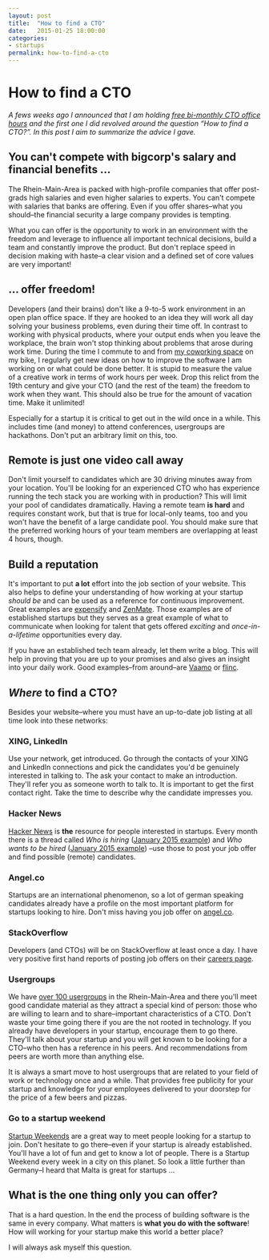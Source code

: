 ```yaml
---
layout: post
title:  "How to find a CTO"
date:   2015-01-25 18:00:00
categories:
- startups
permalink: how-to-find-a-cto
---
```


# How to find a CTO

*A fews weeks ago I announced that I am holding [free bi-monthly CTO office hours][1] and the first one I did revolved around the question “How to find a CTO?”. In this post I aim to summarize the advice I gave.*

## You can't compete with bigcorp's salary and financial benefits …

The Rhein-Main-Area is packed with high-profile companies that offer post-grads high salaries and even higher salaries to experts. You can't compete with salaries that banks are offering. Even if you offer shares–what you should–the financial security a large company provides is tempting.

What you can offer is the opportunity to work in an environment with the freedom and leverage to influence all important technical decisions, build a team and constantly improve the product. But don't replace speed in decision making with haste–a clear vision and a defined set of core values are very important!

## … offer freedom!

Developers (and their brains) don't like a 9-to-5 work environment in an open plan office space. If they are hooked to an idea they will work all day solving your business problems, even during their time off. In contrast to working with physical products, where your output ends when you leave the workplace, the brain won't stop thinking about problems that arose during work time. During the time I commute to and from [my coworking space][2] on my bike, I regularly get new ideas on how to improve the software I am working on or what could be done better. It is stupid to measure the value of a creative work in terms of work hours per week. Drop this relict from the 19th century and give your CTO (and the rest of the team) the freedom to work when they want. This should also be true for the amount of vacation time. Make it unlimited!

Especially for a startup it is critical to get out in the wild once in a while. This includes time (and money) to attend conferences, usergroups are hackathons. Don't put an arbitrary limit on this, too.

## Remote is just one video call away

Don't limit yourself to candidates which are 30 driving minutes away from your location. You'll be looking for an experienced CTO who has experience running the tech stack you are working with in production? This will limit your pool of candidates dramatically. Having a remote team **is hard** and requires constant work, but that is true for local-only teams, too and you won't have the benefit of a large candidate pool. You should make sure that the preferred working hours of your team members are overlapping at least 4 hours, though.

## Build a reputation

It's important to put **a lot** effort into the job section of your website. This also helps to define your understanding of how working at your startup *should be* and can be used as a reference for continuous improvement. Great examples are [expensify][3] and [ZenMate][4]. Those examples are of established startups but they serves as a great example of what to communicate when looking for talent that gets offered *exciting* and *once-in-a-lifetime* opportunities every day.

If you have an established tech team already, let them write a blog. This will help in proving that you are up to your promises and also gives an insight into your daily work. Good examples–from around–are [Vaamo][5] or [flinc][6].

## *Where* to find a CTO?

Besides your website–where you must have an up-to-date job listing at all time look into these networks:

### XING, LinkedIn

Use your network, get introduced. Go through the contacts of your XING and LinkedIn connections and pick the candidates you'd be genuinely interested in talking to. The ask your contact to make an introduction. They'll refer you as someone worth to talk to. It is important to get the first contact right. Take the time to describe why the candidate impresses you. 

### Hacker News

[Hacker News][8] is **the** resource for people interested in startups. Every month there is a thread called *Who is hiring* ([January 2015 example][9]) and *Who wants to be hired* ([January 2015 example][10]) –use those to post your job offer and find possible (remote) candidates. 

### Angel.co

Startups are an international phenomenon, so a lot of german speaking candidates already have a profile on the most important platform for startups looking to hire. Don't miss having you job offer on [angel.co][11].

### StackOverflow

Developers (and CTOs) will be on StackOverflow at least once a day. I have very positive first hand reports of posting job offers on their [careers page][12].

### Usergroups

We have [over 100 usergroups][7] in the Rhein-Main-Area and there you'll meet good candidate material as they attract a special kind of person: those who are willing to learn and to share–important characteristics of a CTO. Don't waste your time going there if you are the not rooted in technology. If you already have developers in your startup, encourage them to go there. They'll talk about your startup and you will get known to be looking for a CTO–who then has a reference in his peers. And recommendations from peers are worth more than anything else.

It is always a smart move to host usergroups that are related to your field of work or technology once and a while. That provides free publicity for your startup and knowledge for your employees delivered to your doorstep for the price of a few beers and pizzas. 

### Go to a startup weekend

[Startup Weekends][13] are a great way to meet people looking for a startup to join. Don't hesitate to go there–even if your startup is already established. You'll have a lot of fun and get to know a lot of people. There is a Startup Weekend every week in a city on this planet. So look a little further than Germany–I heard that Malta is great for startups …

## What is the one thing only you can offer?

That is a hard question. In the end the process of building software is the same in every company. What matters is **what you do with the software**! How will working for your startup make this world a better place?

I will always ask myself this question.

[1]: http://blog.cto.hiv/office-hours/
[2]: http://die-zentrale-ffm.de/
[3]: http://we.are.expensify.com/why-work-here/
[4]: https://zenmate.com/jobs/
[5]: http://codecraft.vaamo.de/
[6]: http://blog.flinc.org/devblog/
[7]: http://usergroups.rheinmainrocks.de/liste
[8]: https://news.ycombinator.com/
[9]: https://news.ycombinator.com/item?id=8822808
[10]: https://news.ycombinator.com/item?id=8822810
[11]: https://angel.co/
[12]: http://careers.stackoverflow.com/de/ 
[13]: http://startupweekend.org/
